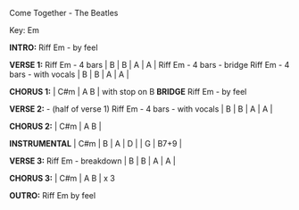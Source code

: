 Come Together - The Beatles

Key: Em

__INTRO:__
Riff Em - by feel

__VERSE 1:__
Riff Em - 4 bars
| B | B | A | A |
Riff Em - 4 bars - bridge 
Riff Em  - 4 bars - with vocals
| B | B | A | A |

__CHORUS 1:__
| C#m | A B |  with stop on B
__BRIDGE__
Riff Em - by feel

__VERSE 2:__ - (half of verse 1)
Riff Em  - 4 bars - with vocals
| B | B | A | A |

__CHORUS 2:__
| C#m | A B |

__INSTRUMENTAL__
| C#m | B | A | D |
| G   | B7+9 |

__VERSE 3:__
Riff Em - breakdown
| B | B | A | A |

__CHORUS 3:__
| C#m | A B | x 3


__OUTRO:__
Riff Em by feel
